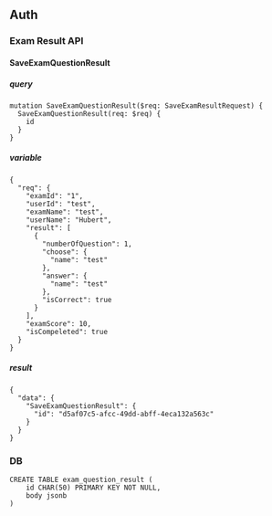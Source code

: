 ## Auth

### Exam Result API
#### SaveExamQuestionResult
##### query
```
mutation SaveExamQuestionResult($req: SaveExamResultRequest) {
  SaveExamQuestionResult(req: $req) {
    id
  }
}
```
##### variable
```
{
  "req": {
    "examId": "1",
    "userId": "test",
    "examName": "test",
    "userName": "Hubert",
    "result": [
      {
        "numberOfQuestion": 1,
        "choose": {
          "name": "test"
        },
        "answer": {
          "name": "test"
        },
        "isCorrect": true
      }
    ],
    "examScore": 10,
    "isCompeleted": true
  }
}
```
##### result
```
{
  "data": {
    "SaveExamQuestionResult": {
      "id": "d5af07c5-afcc-49dd-abff-4eca132a563c"
    }
  }
}
```

### DB
```
CREATE TABLE exam_question_result (
    id CHAR(50) PRIMARY KEY NOT NULL,
    body jsonb
)
```

